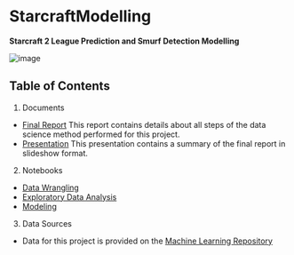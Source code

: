 # StarcraftModelling
**Starcraft 2 League Prediction and Smurf Detection Modelling**

![image](https://bnetcmsus-a.akamaihd.net/cms/blog_thumbnail/ay/AYJ0P9WLD7IP1602720127239.jpg)

## Table of Contents
1. Documents
- [Final Report](https://github.com/chandlerKinch/StarcraftModeling/blob/main/StarcraftModelingFinalReport.pdf) This report contains details about all steps of the data science method performed for this project. 
- [Presentation](https://github.com/chandlerKinch/StarcraftModeling/blob/main/StarcraftModelingFinalPresentation.pdf) This presentation contains a summary of the final report in slideshow format.
2. Notebooks
- [Data Wrangling](https://github.com/chandlerKinch/StarcraftModeling/blob/main/notebooks/Starcraft_Data%20Wrangling.ipynb)
- [Exploratory Data Analysis](https://github.com/chandlerKinch/StarcraftModeling/blob/main/notebooks/StarcraftEDA.ipynb)
- [Modeling](https://github.com/chandlerKinch/StarcraftModeling/blob/main/notebooks/StarcraftModeling.ipynb)
3. Data Sources
- Data for this project is provided on the [Machine Learning Repository](https://archive.ics.uci.edu/ml/datasets/SkillCraft1+Master+Table+Dataset)